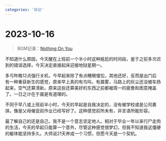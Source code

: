 ```yaml
---
categories: '日记'
---
```

# 2023-10-16

> BGM记录：[Nothing On You](https://music.163.com/#/song?id=1377164164&market=baiduqk)

不知道什么原因，今天醒在上班前一个半小时这种尴尬的时间段，鉴于之前多次迟到的错误选择，今天决定直接起床迎接地狱星期一。

多亏昨晚12点强行关机，今早起来除了有点睡眼惺忪，其他还好，反而是出门后有一种重获新生的感觉，原来早上真的有鸟叫，有晨雾，马路上的灰尘还没被车扬起来，空气还算清新。原来这些还算美好的东西之前都被周一的疲惫和困意掩盖了。一日之计在于晨是有道理的。

不同于早八或上班前半小时，今天的早起是自我决定的，没有被学校或是公司裹挟。像是父母催促前作业已经写好了。这种感觉前所未有，非言语所能形容。

最了解自己的还是自己，我不是一个意志坚定地人。相对于毕业一年以来行尸走肉的生活，今天的早起只能算一个意外，尽管这种感觉很梦幻，但我不知道我这僵硬的躯体能坚持多久。大师说21天养成一个习惯，但愿今天是一个契机。
